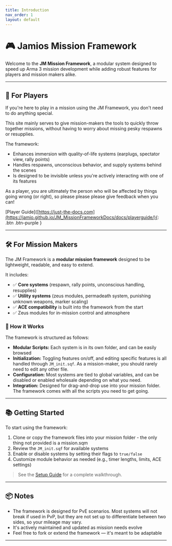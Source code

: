 ```yaml
---
title: Introduction
nav_order: 1
layout: default
---
```


# 🎮 Jamios Mission Framework

Welcome to the **JM Mission Framework**, a modular system designed to speed up Arma 3 mission development while adding robust features for players and mission makers alike.

---

## 👥 For Players

If you're here to play in a mission using the JM Framework, you don't need to do anything special.

This site mainly serves to give mission-makers the tools to quickly throw together missions, without having to worry about missing pesky respawns or resupplies.

 The framework:

- Enhances immersion with quality-of-life systems (earplugs, spectator view, rally points)
- Handles respawns, unconscious behavior, and supply systems behind the scenes
- Is designed to be invisible unless you're actively interacting with one of its features

As a player, you are ultimately the person who will be affected by things going wrong (or right), so please please please give feedback when you can!

[Player Guide]([https://just-the-docs.com](https://jamio.github.io/JM_MissionFrameworkDocs/docs/playerguide/){: .btn .btn-purple }

---

## 🛠️ For Mission Makers

The JM Framework is a **modular mission framework** designed to be lightweight, readable, and easy to extend.

It includes:
- ✅ **Core systems** (respawn, rally points, unconscious handling, resupplies)
- ✅ **Utility systems** (zeus modules, permadeath system, punishing unknown weapons, marker scaling)
- ✅ **ACE compatibility** is built into the framework from the start
- ✅ Zeus modules for in-mission control and atmosphere

### 🧱 How it Works

The framework is structured as follows:

- **Modular Scripts:** Each system is in its own folder, and can be easily browsed
- **Initialization:** Toggling features on/off, and editing specific features is all handled through `JM_init.sqf`. As a mission-maker, you should rarely need to edit any other file.
- **Configuration:** Most systems are tied to global variables, and can be disabled or enabled wholesale depending on what you need.
- **Integration:** Designed for drag-and-drop use into your mission folder. The framework comes with all the scripts you need to get going.

---

## 📚 Getting Started

To start using the framework:

1. Clone or copy the framework files into your mission folder - the only thing not provided is a mission.sqm
2. Review the `JM_init.sqf` for available systems
3. Enable or disable systems by setting their flags to `true/false`
4. Customize module behavior as needed (e.g., timer lengths, limits, ACE settings)

> See the [Setup Guide](setup_guide.md) for a complete walkthrough.

---

## 📦 Notes

- The framework is designed for PvE scenarios. Most systems will not break if used in PvP, but they are not set up to differentiate between two sides, so your mileage may vary.
- It's actively maintained and updated as mission needs evolve
- Feel free to fork or extend the framework — it's meant to be adaptable

---

